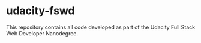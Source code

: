 # udacity-fswd
This repository contains all code developed as part of the Udacity Full Stack Web Developer Nanodegree.
